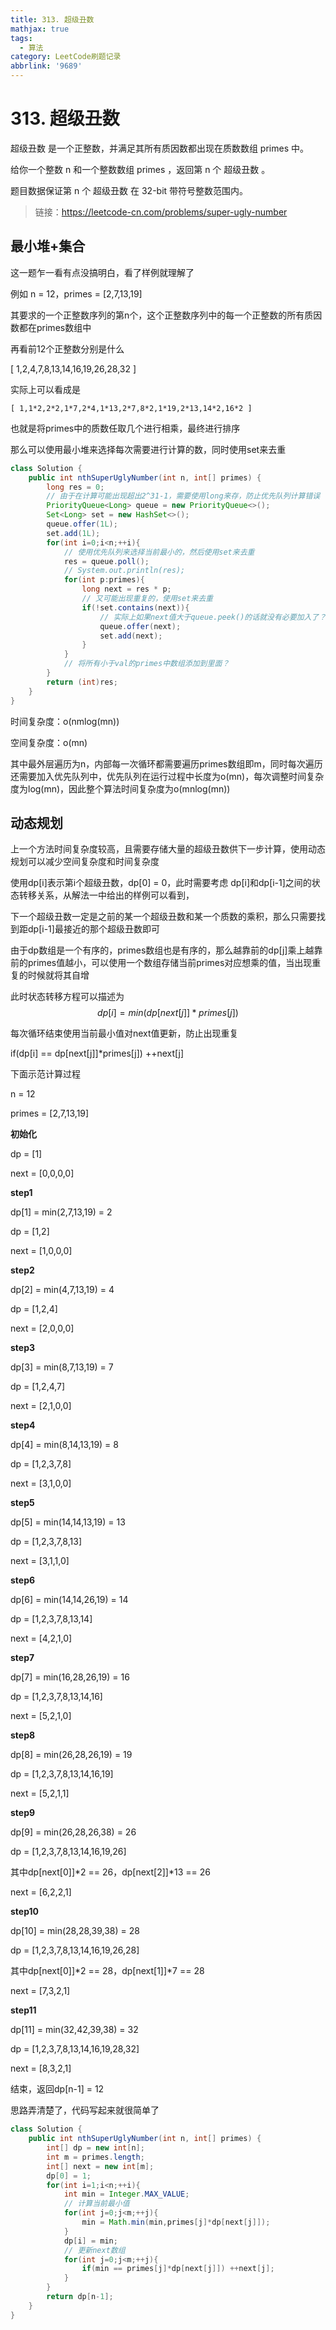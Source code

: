 ```yaml
---
title: 313. 超级丑数
mathjax: true
tags:
  - 算法
category: LeetCode刷题记录
abbrlink: '9689'
---
```

# 313. 超级丑数

超级丑数 是一个正整数，并满足其所有质因数都出现在质数数组 primes 中。

给你一个整数 n 和一个整数数组 primes ，返回第 n 个 超级丑数 。

题目数据保证第 n 个 超级丑数 在 32-bit 带符号整数范围内。

> 链接：https://leetcode-cn.com/problems/super-ugly-number

<!-- more -->

## 最小堆+集合

这一题乍一看有点没搞明白，看了样例就理解了

例如 n = 12，primes = [2,7,13,19]

其要求的一个正整数序列的第n个，这个正整数序列中的每一个正整数的所有质因数都在primes数组中

再看前12个正整数分别是什么

[ 1,2,4,7,8,13,14,16,19,26,28,32 ]

实际上可以看成是

```
[ 1,1*2,2*2,1*7,2*4,1*13,2*7,8*2,1*19,2*13,14*2,16*2 ]
```

也就是将primes中的质数任取几个进行相乘，最终进行排序

那么可以使用最小堆来选择每次需要进行计算的数，同时使用set来去重

```java
class Solution {
    public int nthSuperUglyNumber(int n, int[] primes) {
        long res = 0;
        // 由于在计算可能出现超出2^31-1，需要使用long来存，防止优先队列计算错误
        PriorityQueue<Long> queue = new PriorityQueue<>();
        Set<Long> set = new HashSet<>();
        queue.offer(1L);
        set.add(1L);
        for(int i=0;i<n;++i){
            // 使用优先队列来选择当前最小的，然后使用set来去重
            res = queue.poll();
            // System.out.println(res);
            for(int p:primes){
                long next = res * p;
                // 又可能出现重复的，使用set来去重
                if(!set.contains(next)){
                    // 实际上如果next值大于queue.peek()的话就没有必要加入了？
                    queue.offer(next);
                    set.add(next);
                }
            }
            // 将所有小于val的primes中数组添加到里面？
        }
        return (int)res;
    }
}
```

时间复杂度：o(nmlog(mn))

空间复杂度：o(mn)

其中最外层遍历为n，内部每一次循环都需要遍历primes数组即m，同时每次遍历还需要加入优先队列中，优先队列在运行过程中长度为o(mn)，每次调整时间复杂度为log(mn)，因此整个算法时间复杂度为o(mnlog(mn))



## 动态规划

上一个方法时间复杂度较高，且需要存储大量的超级丑数供下一步计算，使用动态规划可以减少空间复杂度和时间复杂度

使用dp[i]表示第i个超级丑数，dp[0] = 0，此时需要考虑 dp[i]和dp[i-1]之间的状态转移关系，从解法一中给出的样例可以看到，

下一个超级丑数一定是之前的某一个超级丑数和某一个质数的乘积，那么只需要找到距dp[i-1]最接近的那个超级丑数即可

由于dp数组是一个有序的，primes数组也是有序的，那么越靠前的dp[j]乘上越靠前的primes值越小，可以使用一个数组存储当前primes对应想乘的值，当出现重复的时候就将其自增

此时状态转移方程可以描述为 
$$
dp[i] = min(dp[next[j]]*primes[j])
$$


每次循环结束使用当前最小值对next值更新，防止出现重复

if(dp[i] == dp[next[j]]*primes[j]) ++next[j]



下面示范计算过程

n = 12

primes = [2,7,13,19]

**初始化**

dp = [1]

next = [0,0,0,0]

**step1**

dp[1] = min(2,7,13,19) = 2

dp = [1,2]

next = [1,0,0,0]

**step2**

dp[2] = min(4,7,13,19) = 4

dp = [1,2,4]

next = [2,0,0,0]

**step3**

dp[3] = min(8,7,13,19) = 7

dp = [1,2,4,7]

next = [2,1,0,0]

**step4**

dp[4] = min(8,14,13,19) = 8

dp = [1,2,3,7,8]

next = [3,1,0,0]

**step5**

dp[5] = min(14,14,13,19) = 13

dp = [1,2,3,7,8,13]

next = [3,1,1,0]

**step6**

dp[6] = min(14,14,26,19) = 14

dp = [1,2,3,7,8,13,14]

next = [4,2,1,0]

**step7**

dp[7] = min(16,28,26,19) = 16

dp = [1,2,3,7,8,13,14,16]

next = [5,2,1,0]

**step8**

dp[8] = min(26,28,26,19) = 19

dp = [1,2,3,7,8,13,14,16,19]

next = [5,2,1,1]

**step9**

dp[9] = min(26,28,26,38) = 26

dp = [1,2,3,7,8,13,14,16,19,26]

其中dp[next[0]]\*2 == 26，dp[next[2]]\*13 == 26

next  = [6,2,2,1]

**step10**

dp[10] = min(28,28,39,38) = 28

dp = [1,2,3,7,8,13,14,16,19,26,28]

其中dp[next[0]]\*2 == 28，dp[next[1]]*7 == 28

next = [7,3,2,1]

**step11**

dp[11] = min(32,42,39,38) = 32

dp = [1,2,3,7,8,13,14,16,19,28,32]

next = [8,3,2,1]

结束，返回dp[n-1] = 12

思路弄清楚了，代码写起来就很简单了

```java
class Solution {
    public int nthSuperUglyNumber(int n, int[] primes) {
        int[] dp = new int[n];
        int m = primes.length;
        int[] next = new int[m];
        dp[0] = 1;
        for(int i=1;i<n;++i){
            int min = Integer.MAX_VALUE;
          	// 计算当前最小值
            for(int j=0;j<m;++j){
                min = Math.min(min,primes[j]*dp[next[j]]);
            }
            dp[i] = min;
          	// 更新next数组
            for(int j=0;j<m;++j){
                if(min == primes[j]*dp[next[j]]) ++next[j];
            }
        }
        return dp[n-1];
    }
}
```

